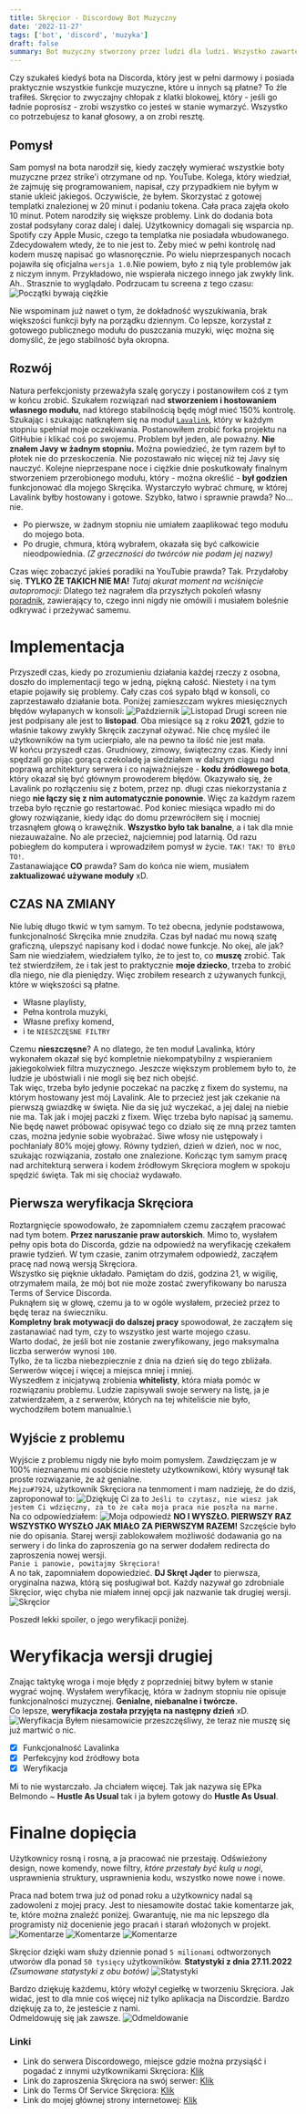 ```yaml
---
title: Skręcior - Discordowy Bot Muzyczny
date: '2022-11-27'
tags: ['bot', 'discord', 'muzyka']
draft: false
summary: Bot muzyczny stworzony przez ludzi dla ludzi. Wszystko zawarte w nim pochodzi prosto z ❤️
---
```


Czy szukałeś kiedyś bota na Discorda, który jest w pełni darmowy i posiada praktycznie wszystkie funkcje muzyczne, które u innych są płatne?
To źle trafiłeś. Skręcior to zwyczajny chłopak z klatki blokowej, który - jeśli go ładnie poprosisz - zrobi wszystko co jesteś w stanie wymarzyć. Wszystko co potrzebujesz to kanał głosowy, a on zrobi resztę.

## Pomysł

Sam pomysł na bota narodził się, kiedy zaczęły wymierać wszystkie boty muzyczne przez strike'i otrzymane od np. YouTube. Kolega, który wiedział, że zajmuję się programowaniem, napisał, czy przypadkiem nie byłym w stanie ukleić jakiegoś. Oczywiście, że byłem. Skorzystać z gotowej templatki znalezionej w 20 minut i podaniu tokena. Cała praca zajęła około 10 minut. Potem narodziły się większe problemy. Link do dodania bota został podsyłany coraz dalej i dalej. Użytkownicy domagali się wsparcia np. Spotify czy Apple Music, czego ta templatka nie posiadała wbudowanego. Zdecydowałem wtedy, że to nie jest to. Żeby mieć w pełni kontrolę nad kodem muszę napisać go własnoręcznie. Po wielu nieprzespanych nocach pojawiła się oficjalna `wersja 1.0`.Nie powiem, było z nią tyle problemów jak z niczym innym. Przykładowo, nie wspierała niczego innego jak zwykły link. Ah.. Strasznie to wyglądało. Podrzucam tu screena z tego czasu:
![Początki bywają ciężkie](https://i.imgur.com/A0bI4v5.png)

Nie wspominam już nawet o tym, że dokładność wyszukiwania, brak większości funkcji były na porządku dziennym. Co lepsze, korzystał z gotowego publicznego modułu do puszczania muzyki, więc można się domyślić, że jego stabilność była okropna.

## Rozwój

Natura perfekcjonisty przeważyła szalę goryczy i postanowiłem coś z tym w końcu zrobić. Szukałem rozwiązań nad **stworzeniem i hostowaniem własnego modułu**, nad którego stabilnością będę mógł mieć 150% kontrolę.
Szukając i szukając natknąłem się na moduł [`Lavalink`](https://github.com/freyacodes/Lavalink), który w każdym stopniu spełniał moje oczekiwania. Postanowiłem zrobić forka projektu na GitHubie i klikać coś po swojemu. Problem był jeden, ale poważny. **Nie znałem Javy w żadnym stopniu.** Można powiedzieć, że tym razem był to płotek nie do przeskoczenia. Nie pozostawało nic więcej niż tej Javy się nauczyć. Kolejne nieprzespane noce i ciężkie dnie poskutkowały finalnym stworzeniem przerobionego modułu, który - można określić - **był godzien** funkcjonować dla mojego Skręcika. Wystarczyło wybrać chmurę, w której Lavalink byłby hostowany i gotowe. Szybko, łatwo i sprawnie prawda? No... nie.

- Po pierwsze, w żadnym stopniu nie umiałem zaaplikować tego modułu do mojego bota.
- Po drugie, chmura, którą wybrałem, okazała się być całkowicie nieodpowiednia. _(Z grzeczności do twórców nie podam jej nazwy)_

Czas więc zobaczyć jakieś poradiki na YouTubie prawda? Tak. Przydałoby się. **TYLKO ŻE TAKICH NIE MA!** _Tutaj akurat moment na wciśnięcie autopromocji:_ Dlatego też nagrałem dla przyszłych pokoleń własny [poradnik](https://www.youtube.com/watch?v=kTbU4lvtQjk), zawierający to, czego inni nigdy nie omówili i musiałem boleśnie odkrywać i przeżywać samemu.

# Implementacja

Przyszedł czas, kiedy po zrozumieniu działania każdej rzeczy z osobna, doszło do implementacji tego w jedną, piękną całość. Niestety i na tym etapie pojawiły się problemy. Cały czas coś sypało błąd w konsoli, co zaprzestawało działanie bota. Poniżej zamieszczam wykres miesięcznych błędów wyłapanych w konsoli:
![Październik](https://i.imgur.com/07w6hEB.png)
![Listopad](https://i.imgur.com/u6lUe2C.png)
Drugi screen nie jest podpisany ale jest to **listopad**. Oba miesiące są z roku **2021**, gdzie to właśnie takowy zwykły Skręcik zaczynał ożywać. Nie chcę myśleć ile użytkowników na tym ucierpiało, ale na pewno ta ilość nie jest mała.\
W końcu przyszedł czas. Grudniowy, zimowy, świąteczny czas. Kiedy inni spędzali go pijąc gorącą czekoladę ja siedziałem w dalszym ciągu nad poprawą architektury serwera i co najważniejsze - **kodu źródłowego bota**, który okazał się być głównym prowoderem błędów. Okazywało się, że Lavalink po rozłączeniu się z botem, przez np. długi czas niekorzystania z niego **nie łączy się z nim automatycznie ponownie**. Więc za każdym razem trzeba było ręcznie go restartować. Pod koniec miesiąca wpadło mi do głowy rozwiązanie, kiedy idąc do domu przewróciłem się i mocniej trzasnąłem głową o krawężnik. **Wszystko było tak banalne**, a i tak dla mnie niezauważalne. No ale przecież, najciemniej pod latarnią. Od razu pobiegłem do komputera i wprowadziłem pomysł w życie. `TAK!` `TAK!` `TO BYŁO TO!`.\
Zastanawiające **CO** prawda? Sam do końca nie wiem, musiałem **zaktualizować używane moduły** xD.

## CZAS NA ZMIANY

Nie lubię długo tkwić w tym samym. To też obecna, jedynie podstawowa, funkcjonalność Skręcika mnie znudziła. Czas był nadać mu nową szatę graficzną, ulepszyć napisany kod i dodać nowe funkcje. No okej, ale jak?\
Sam nie wiedziałem, wiedziałem tylko, że to jest to, co **muszę** zrobić. Tak też stwierdziłem, że i tak jest to praktycznie **moje dziecko**, trzeba to zrobić dla niego, nie dla pieniędzy. Więc zrobiłem research z używanych funkcji, które w większości są płatne.

- Własne playlisty,
- Pełna kontrola muzyki,
- Własne prefixy komend,
- i te `NIESZCZĘSNE FILTRY`

Czemu **nieszczęsne**? A no dlatego, że ten moduł Lavalinka, który wykonałem okazał się być kompletnie niekompatybilny z wspieraniem jakiegokolwiek filtra muzycznego. Jeszcze większym problemem było to, że ludzie je ubóstwiali i nie mogli się bez nich obejść.\
Tak więc, trzeba było jedynie poczekać na paczkę z fixem do systemu, na którym hostowany jest mój Lavalink. Ale to przecież jest jak czekanie na pierwszą gwiazdkę w święta. Nie da się już wyczekać, a jej dalej na niebie nie ma. Tak jak i mojej paczki z fixem. Więc trzeba było napisać ją samemu.\
Nie będę nawet próbować opisywać tego co działo się ze mną przez tamten czas, można jedynie sobie wyobrażać.
Siwe włosy nie ustępowały i pochłaniały 80% mojej głowy. Równy tydzień, dzień w dzień, noc w noc, szukając rozwiązania, zostało one znalezione. Kończąc tym samym pracę nad architekturą serwera i kodem źródłowym Skręciora mogłem w spokoju spędzić święta. Tak mi się chociaż wydawało.

## Pierwsza weryfikacja Skręciora

Roztargnięcie spowodowało, że zapomniałem czemu zacząłem pracować nad tym botem. **Przez naruszanie praw autorskich**. Mimo to, wysłałem pełny opis bota do Discorda, gdzie na odpowiedź na weryfikację czekałem prawie tydzień. W tym czasie, zanim otrzymałem odpowiedź, zacząłem pracę nad nową wersją Skręciora.\
Wszystko się pięknie układało. Pamiętam do dziś, godzina 21, w wigilię, otrzymałem maila, że mój bot nie może zostać zweryfikowany bo narusza Terms of Service Discorda.\
Puknąłem się w głowę, czemu ja to w ogóle wysłałem, przecież przez to będę teraz na świeczniku.\
**Kompletny brak motywacji do dalszej pracy** spowodował, że zacząłem się zastanawiać nad tym, czy to wszystko jest warte mojego czasu.\
Warto dodać, że jeśli bot nie zostanie zweryfikowany, jego maksymalna liczba serwerów wynosi `100`.\
Tylko, że ta liczba niebezpiecznie z dnia na dzień się do tego zbliżała. Serwerów więcej i więcej a miejsca mniej i mniej.\
Wyszedłem z inicjatywą zrobienia **whitelisty**, która miała pomóc w rozwiązaniu problemu.
Ludzie zapisywali swoje serwery na listę, ja je zatwierdzałem, a z serwerów, których na tej whiteliście nie było, wychodziłem botem manualnie.\

## Wyjście z problemu

Wyjście z problemu nigdy nie było moim pomysłem. Zawdzięczam je w 100% nieznanemu mi osobiście niestety użytkownikowi, który wysunął tak proste rozwiązanie, że aż genialne.\
`Mejzu#7924`, użytkownik Skręciora na tenmoment i mam nadzieję, że do dziś, zaproponował to:
![Dziękuję Ci za to](https://i.imgur.com/7QQLMR7.png)
`Jeśli to czytasz, nie wiesz jak jestem Ci wdzięczny, za to że cała moja praca nie poszła na marne.`\
Na co odpowiedziałem:
![Moja odpowiedź](https://i.imgur.com/GRWaG9L.png)
**NO I WYSZŁO. PIERWSZY RAZ WSZYSTKO WYSZŁO JAK MIAŁO ZA PIERWSZYM RAZEM!** Szczęście było nie do opisania. Starej wersji zablokowałem możliwość dodawania go na serwery i do linka do zaproszenia go na serwer dodałem redirecta do zaproszenia nowej wersji.\
`Panie i panowie, powitajmy Skręciora!`\
A no tak, zapomniałem dopowiedzieć. **DJ Skręt Jąder** to pierwsza, oryginalna nazwa, którą się posługiwał bot. Każdy nazywał go zdrobniale Skręcior, więc chyba nie miałem innej opcji jak nazwanie tak drugiej wersji.\
![Skręcior](https://i.imgur.com/M0GAxeu.png)

Poszedł lekki spoiler, o jego weryfikacji poniżej.

# Weryfikacja wersji drugiej

Znając taktykę wroga i moje błędy z poprzedniej bitwy byłem w stanie wygrać wojnę. Wysłałem weryfikację, która w żadnym stopniu nie opisuje funkcjonalności muzycznej. **Genialne, niebanalne i twórcze.**\
Co lepsze, **weryfikacja została przyjęta na następny dzień** xD.
![Weryfikacja](https://i.imgur.com/zOk3EZW.png)
Byłem niesamowicie przeszczęśliwy, że teraz nie muszę się już martwić o nic.

- [x] Funkcjonalność Lavalinka
- [x] Perfekcyjny kod źródłowy bota
- [x] Weryfikacja

Mi to nie wystarczało. Ja chciałem więcej. Tak jak nazywa się EPka Belmondo ~ **Hustle As Usual** tak i ja byłem gotowy do **Hustle As Usual**.

# Finalne dopięcia

Użytkownicy rosną i rosną, a ja pracować nie przestaję. Odświeżony design, nowe komendy, nowe filtry, _które przestały być kulą u nogi_, usprawnienia struktury, usprawnienia kodu, wszystko nowe nowe i nowe.

Praca nad botem trwa już od ponad roku a użytkownicy nadal są zadowoleni z mojej pracy. Jest to niesamowite dostać takie komentarze jak, te, które można znaleźć poniżej. Gwarantuję, nie ma nic lepszego dla programisty niż docenienie jego pracań i starań włożonych w projekt.
![Komentarze](https://i.imgur.com/NQBOlC4.png)
![Komentarze](https://i.imgur.com/1OopmtO.png)
![Komentarze](https://i.imgur.com/hHxy8Tt.png)

Skręcior dzięki wam służy dziennie ponad `5 milionami` odtworzonych utworów dla ponad `50 tysięcy` użytkowników. **Statystyki z dnia 27.11.2022**\
_(Zsumowane statystyki z obu botów)_
![Statystyki](https://i.imgur.com/BV4lBT4.png)

Bardzo dziękuję każdemu, który włożył cegiełkę w tworzeniu Skręciora. Jak widać, jest to dla mnie coś więcej niż tylko aplikacja na Discordzie. Bardzo dziękuję za to, że jesteście z nami.\
Odmeldowuję się jak zawsze.
![Odmeldowanie](https://i.imgur.com/YVY1ply.png)

### Linki

- Link do serwera Discordowego, miejsce gdzie można przysiąść i pogadać z innymi użytkownikami Skręciora: [Klik](https://discord.gg/4TWmMfMU6N)
- Link do zaproszenia Skręciora na swój serwer: [Klik](https://discord.com/api/oauth2/authorize?client_id=939103800898224139&permissions=8&scope=bot)
- Link do Terms Of Service Skręciora: [Klik](http://radzionkow.net/terms)
- Link do mojej głównej strony internetowej: [Klik](http://radzionkow.net)
